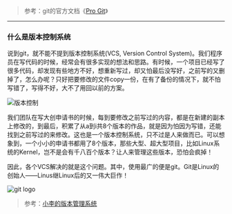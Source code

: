 > 参考：git的官方文档《[Pro Git](https://git-scm.com/book/en/v2)》

---

### 什么是版本控制系统

说到git，就不能不提到版本控制系统(VCS, Version Control System)。我们程序员在写代码的时候，经常会有很多实现的想法和思路。有时候，一个项目已经写了很多代码，却发现有些地方不好，想重新写过，却又怕最后没写好，之前写的又删掉了，怎么办呢？只好把要修改的文件copy一份，在有了备份的情况下，就不怕写错了，写得不好，大不了用回以前的方案。

![版本控制](https://i.loli.net/2020/03/01/jkeiE1lqN5LaVFv.png)

我们团队在写大创申请书的时候，每到要修改之前写过的内容，都是在新建的副本上修改的，到最后，积累了从a到i共8个版本的作品，就是因为怕因为写错，还能找到之前写过的来修改。这也是一个版本控制系统，只不过是人来做而已。可以想象到，一个小小的申请书都用了8个版本，那些大型、超大型项目，比如Linux系统的Kernel，岂不是会有千八百个版本？让人来管理这些版本，恐怕会疯掉！

因此，各个VCS解决的就是这个问题。其中，使用最广的便是git。Git是Linux的创始人——Linus继Linux后的又一伟大巨作！

![git logo](https://gitforwindows.org/img/git_logo.png)

> 参考：[小李的版本管理系统](http://mp.weixin.qq.com/s?__biz=MzAxOTc0NzExNg==&mid=2665513204&idx=1&sn=c4c493d771a167a84ace01c3e016417e&scene=21#wechat_redirect)


